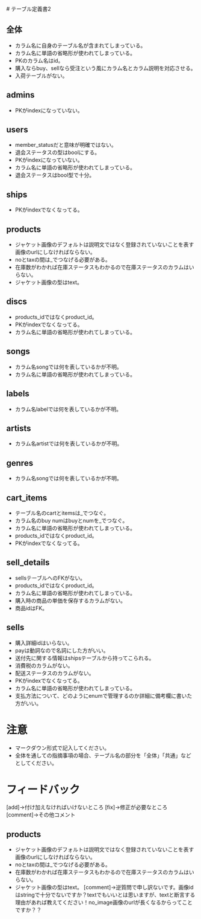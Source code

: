 ﻿﻿﻿﻿﻿﻿﻿# テーブル定義書2
## 全体
- カラム名に自身のテーブル名が含まれてしまっている。
- カラム名に単語の省略形が使われてしまっている。
- PKのカラム名はid。
- 購入ならbuy、sellなら受注という風にカラム名とカラム説明を対応させる。
- 入荷テーブルがない。

## admins
- PKがindexになっていない。

## users
- member_statusだと意味が明確ではない。
- 退会ステータスの型はboolにする。
- PKがindexになっていない。
- カラム名に単語の省略形が使われてしまっている。
- 退会ステータスはbool型で十分。

## ships
- PKがindexでなくなってる。

## products
- ジャケット画像のデフォルトは説明文ではなく登録されていないことを表す画像のurlにしなければならない。
- noとtaxの間は_でつなげる必要がある。
- 在庫数がわかれば在庫ステータスもわかるので在庫ステータスのカラムはいらない。
- ジャケット画像の型はtext。

## discs
- products_idではなくproduct_id。
- PKがindexでなくなってる。
- カラム名に単語の省略形が使われてしまっている。

## songs
- カラム名songでは何を表しているかが不明。
- カラム名に単語の省略形が使われてしまっている。

## labels
- カラム名labelでは何を表しているかが不明。

## artists
- カラム名artistでは何を表しているかが不明。

## genres
- カラム名songでは何を表しているかが不明。

## cart_items
- テーブル名のcartとitemsは_でつなぐ。
- カラム名のbuy numはbuyとnumを_でつなぐ。
- カラム名に単語の省略形が使われてしまっている。
- products_idではなくproduct_id。
- PKがindexでなくなってる。

## sell_details
- sellsテーブルへのFKがない。
- products_idではなくproduct_id。
- カラム名に単語の省略形が使われてしまっている。
- 購入時の商品の単価を保存するカラムがない。
- 商品idはFK。

## sells
- 購入詳細idはいらない。
- payは動詞なので名詞にした方がいい。
- 送付先に関する情報はshipsテーブルから持ってこられる。
- 消費税のカラムがない。
- 配送ステータスのカラムがない。
- PKがindexでなくなってる。
- カラム名に単語の省略形が使われてしまっている。
- 支払方法について、どのようにenumで管理するのか詳細に備考欄に書いた方がいい。

# 注意
* マークダウン形式で記入してください。
* 全体を通しての指摘事項の場合、テーブル名の部分を「全体」「共通」などとしてください。


# フィードバック
[add]→付け加えなければいけないところ
[fix]→修正が必要なところ
[comment]→その他コメント


## products
- ジャケット画像のデフォルトは説明文ではなく登録されていないことを表す画像のurlにしなければならない。
- noとtaxの間は_でつなげる必要がある。
- 在庫数がわかれば在庫ステータスもわかるので在庫ステータスのカラムはいらない。
- ジャケット画像の型はtext。
[comment]→逆質問で申し訳ないです。画像idはstringで十分でないですか？textでもいいとは思いますが、textと断言する理由があれば教えてください！no_image画像のurlが長くなるからってことですか？？

